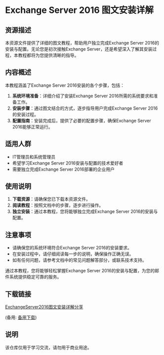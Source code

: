 # Exchange Server 2016 图文安装详解

## 资源描述

本资源文件提供了详细的图文教程，帮助用户独立完成Exchange Server 2016的安装与配置。无论您是初次接触Exchange Server，还是希望深入了解其安装过程，本教程都将为您提供清晰的指导。

## 内容概述

本教程涵盖了Exchange Server 2016安装的各个步骤，包括：

1. **系统环境准备**：详细介绍了安装Exchange Server 2016所需的系统要求和准备工作。
2. **安装步骤**：通过图文结合的方式，逐步指导用户完成Exchange Server 2016的安装过程。
3. **配置指南**：安装完成后，提供了必要的配置步骤，确保Exchange Server 2016能够正常运行。

## 适用人群

- IT管理员和系统管理员
- 希望学习Exchange Server 2016安装与配置的技术爱好者
- 需要独立完成Exchange Server 2016部署的企业用户

## 使用说明

1. **下载资源**：请确保您已下载本资源文件。
2. **阅读教程**：按照文档中的步骤，逐步进行操作。
3. **独立安装**：通过本教程，您将能够独立完成Exchange Server 2016的安装与配置。

## 注意事项

- 请确保您的系统环境符合Exchange Server 2016的安装要求。
- 在安装过程中，请仔细阅读每一步的说明，确保操作正确无误。
- 如有任何问题，请参考文档中的常见问题解答部分，或联系技术支持。

通过本教程，您将能够轻松掌握Exchange Server 2016的安装与配置，为您的邮件系统提供稳定可靠的服务。

## 下载链接
[ExchangeServer2016图文安装详解分享](https://pan.quark.cn/s/770484335ee0) 

(备用: [备用下载](https://pan.baidu.com/s/1jjpSTdFsYV09dpsCx4QPOA?pwd=1234))

## 说明

该仓库仅用于学习交流，请勿用于商业用途。
